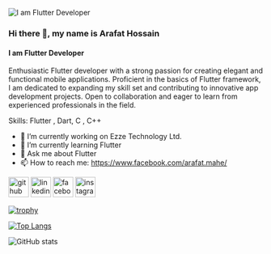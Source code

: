 ![I am Flutter Developer](https://scontent.fbzl4-1.fna.fbcdn.net/v/t39.30808-6/241372016_4268920336563696_3420430806667798857_n.jpg?_nc_cat=104&ccb=1-7&_nc_sid=09cbfe&_nc_eui2=AeHLVmMqrVlCtaVAXQ6lwnw-gxGCDZ-r7DuDEYINn6vsOwfdNE-5FiTlZ3BPzaZlTEFxwbOynqM0Jm0kzf-gPxFb&_nc_ohc=HM0suZvVeWMAX_3hDoy&_nc_ht=scontent.fbzl4-1.fna&oh=00_AfBjYohDfh8WskaY65QqzLjj1QL3mGKpkw-b_Wtj9eS6jQ&oe=64D8A596)

### Hi there 👋, my name is Arafat Hossain
#### I am Flutter Developer


Enthusiastic Flutter developer with a strong passion for creating elegant and functional mobile applications. Proficient in the basics of Flutter framework, I am dedicated to expanding my skill set and contributing to innovative app development projects. Open to collaboration and eager to learn from experienced professionals in the field.

Skills: Flutter , Dart, C , C++

- 🔭 I’m currently working on Ezze Technology Ltd. 
- 🌱 I’m currently learning Flutter 
- 💬 Ask me about Flutter 
- 📫 How to reach me: https://www.facebook.com/arafat.mahe/ 


[<img src='https://cdn.jsdelivr.net/npm/simple-icons@3.0.1/icons/github.svg' alt='github' height='40'>](https://github.com/arafathossainmahe)  [<img src='https://cdn.jsdelivr.net/npm/simple-icons@3.0.1/icons/linkedin.svg' alt='linkedin' height='40'>](https://www.linkedin.com/in/arafat-hossain-32b22815a//)  [<img src='https://cdn.jsdelivr.net/npm/simple-icons@3.0.1/icons/facebook.svg' alt='facebook' height='40'>](https://www.facebook.com/arafat.mahe/)  [<img src='https://cdn.jsdelivr.net/npm/simple-icons@3.0.1/icons/instagram.svg' alt='instagram' height='40'>](https://www.instagram.com/arafathossainmahe//)  

[![trophy](https://github-profile-trophy.vercel.app/?username=arafathossainmahe)](https://github.com/ryo-ma/github-profile-trophy)

[![Top Langs](https://github-readme-stats.vercel.app/api/top-langs/?username=arafathossainmahe)](https://github.com/anuraghazra/github-readme-stats)

![GitHub stats](https://github-readme-stats.vercel.app/api?username=arafathossainmahe&show_icons=true&count_private=true)  






